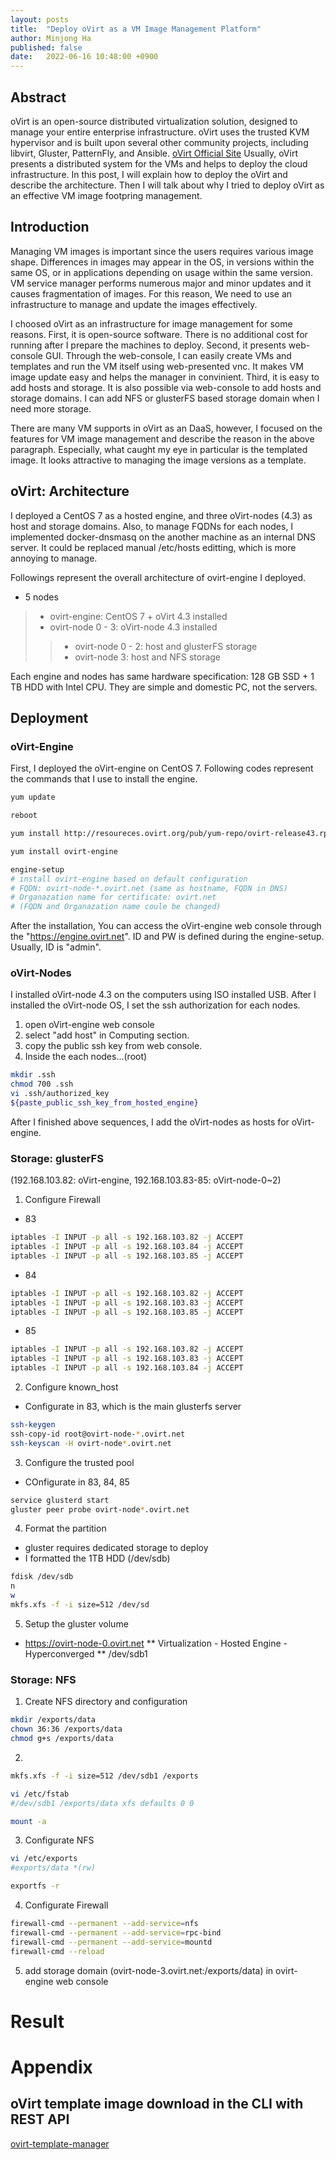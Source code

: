 ```yaml
---
layout: posts
title:  "Deploy oVirt as a VM Image Management Platform"
author: Minjong Ha
published: false
date:   2022-06-16 10:48:00 +0900
---
```


## Abstract
oVirt is an open-source distributed virtualization solution, designed to manage your entire enterprise infrastructure. oVirt uses the trusted KVM hypervisor and is built upon several other community projects, including libvirt, Gluster, PatternFly, and Ansible. [oVirt Official Site](https://www.ovirt.org/)
Usually, oVirt presents a distributed system for the VMs and helps to deploy the cloud infrastructure.
In this post, I will explain how to deploy the oVirt and describe the architecture.
Then I will talk about why I tried to deploy oVirt as an effective VM image footpring management.

## Introduction
Managing VM images is important since the users requires various image shape.
Differences in images may appear in the OS, in versions within the same OS, or in applications depending on usage within the same version.
VM service manager performs numerous major and minor updates and it causes fragmentation of images.
For this reason, We need to use an infrastructure to manage and update the images effectively.

I choosed oVirt as an infrastructure for image management for some reasons.
First, it is open-source software.
There is no additional cost for running after I prepare the machines to deploy.
Second, it presents web-console GUI.
Through the web-console, I can easily create VMs and templates and run the VM itself using web-presented vnc.
It makes VM image update easy and helps the manager in convinient.
Third, it is easy to add hosts and storage.
It is also possible via web-console to add hosts and storage domains.
I can add NFS or glusterFS based storage domain when I need more storage.

There are many VM supports in oVirt as an DaaS, however, I focused on the features for VM image management and describe the reason in the above paragraph.
Especially, what caught my eye in particular is the templated image.
It looks attractive to managing the image versions as a template.

## oVirt: Architecture
I deployed a CentOS 7 as a hosted engine, and three oVirt-nodes (4.3) as host and storage domains.
Also, to manage FQDNs for each nodes, I implemented docker-dnsmasq on the another machine as an internal DNS server.
It could be replaced manual /etc/hosts editting, which is more annoying to manage.

Followings represent the overall architecture of ovirt-engine I deployed.

* 5 nodes
> * ovirt-engine: CentOS 7 + oVirt 4.3 installed
> * ovirt-node 0 - 3: oVirt-node 4.3 installed
>> * ovirt-node 0 - 2: host and glusterFS storage
>> * ovirt-node 3: host and NFS storage

Each engine and nodes has same hardware specification: 128 GB SSD + 1 TB HDD with Intel CPU.
They are simple and domestic PC, not the servers.

## Deployment
<!--- need image to describe the architecture --->
<!--- describe install sequences --->

### oVirt-Engine
First, I deployed the oVirt-engine on CentOS 7.
Following codes represent the commands that I use to install the engine.

```bash
yum update

reboot

yum install http://resoureces.ovirt.org/pub/yum-repo/ovirt-release43.rpm

yum install ovirt-engine

engine-setup
# install ovirt-engine based on default configuration
# FQDN: ovirt-node-*.ovirt.net (same as hostname, FQDN in DNS)
# Organazation name for certificate: ovirt.net
# (FQDN and Organazation name coule be changed)
```

After the installation, You can access the oVirt-engine web console through the "https://engine.ovirt.net".
ID and PW is defined during the engine-setup. 
Usually, ID is "admin".


### oVirt-Nodes
I installed oVirt-node 4.3 on the computers using ISO installed USB.
After I installed the oVirt-node OS, I set the ssh authorization for each nodes.

1. open oVirt-engine web console
2. select "add host" in Computing section.
3. copy the public ssh key from web console.
4. Inside the each nodes...(root)

```bash
mkdir .ssh
chmod 700 .ssh
vi .ssh/authorized_key
${paste_public_ssh_key_from_hosted_engine}
```

After I finished above sequences, I add the oVirt-nodes as hosts for oVirt-engine.


### Storage: glusterFS
(192.168.103.82: oVirt-engine, 192.168.103.83-85: oVirt-node-0~2)

1. Configure Firewall

* 83
```bash
iptables -I INPUT -p all -s 192.168.103.82 -j ACCEPT
iptables -I INPUT -p all -s 192.168.103.84 -j ACCEPT
iptables -I INPUT -p all -s 192.168.103.85 -j ACCEPT
```

* 84
```bash
iptables -I INPUT -p all -s 192.168.103.82 -j ACCEPT
iptables -I INPUT -p all -s 192.168.103.83 -j ACCEPT
iptables -I INPUT -p all -s 192.168.103.85 -j ACCEPT
```

* 85
```bash
iptables -I INPUT -p all -s 192.168.103.82 -j ACCEPT
iptables -I INPUT -p all -s 192.168.103.83 -j ACCEPT
iptables -I INPUT -p all -s 192.168.103.84 -j ACCEPT
```

2. Configure known_host
* Configurate in 83, which is the main glusterfs server
```bash
ssh-keygen
ssh-copy-id root@ovirt-node-*.ovirt.net
ssh-keyscan -H ovirt-node*.ovirt.net
```

3. Configure the trusted pool
* COnfigurate in 83, 84, 85
```bash
service glusterd start
gluster peer probe ovirt-node*.ovirt.net
```

4. Format the partition
* gluster requires dedicated storage to deploy
* I formatted the 1TB HDD (/dev/sdb)
```bash
fdisk /dev/sdb
n
w
mkfs.xfs -f -i size=512 /dev/sd
```

5. Setup the gluster volume
* https://ovirt-node-0.ovirt.net
** Virtualization - Hosted Engine - Hyperconverged
** /dev/sdb1


### Storage: NFS
1. Create NFS directory and configuration
```bash
mkdir /exports/data
chown 36:36 /exports/data
chmod g+s /exports/data
```

2. 
```bash
mkfs.xfs -f -i size=512 /dev/sdb1 /exports

vi /etc/fstab
#/dev/sdb1 /exports/data xfs defaults 0 0 

mount -a
```

3. Configurate NFS
```bash
vi /etc/exports
#exports/data *(rw)

exportfs -r
```

4. Configurate Firewall
```bash
firewall-cmd --permanent --add-service=nfs
firewall-cmd --permanent --add-service=rpc-bind
firewall-cmd --permanent --add-service=mountd
firewall-cmd --reload
```

5. add storage domain (ovirt-node-3.ovirt.net:/exports/data) in ovirt-engine web console


# Result

# Appendix
## oVirt template image download in the CLI with REST API
[ovirt-template-manager](https://github.com/minjong-ha/ovirt-template-manager)
